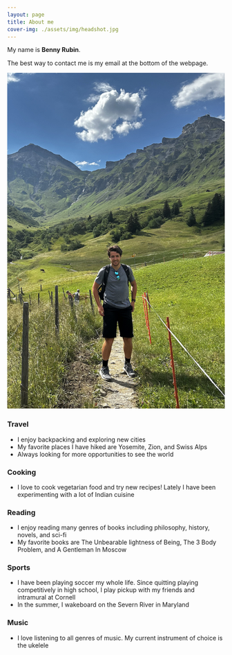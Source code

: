 ```yaml
---
layout: page
title: About me
cover-img: ./assets/img/headshot.jpg
---
```



My name is **Benny Rubin**. 

The best way to contact me is my email at the bottom of the webpage. 


![Benny!](./assets/img/headshot_copy.jpg)



### Travel
- I enjoy backpacking and exploring new cities
- My favorite places I have hiked are Yosemite, Zion, and Swiss Alps
- Always looking for more opportunities to see the world

### Cooking
- I love to cook vegetarian food and try new recipes! Lately I have been experimenting with a lot of Indian cuisine

### Reading
- I enjoy reading many genres of books including philosophy, history, novels, and sci-fi
- My favorite books are The Unbearable lightness of Being, The 3 Body Problem, and A Gentleman In Moscow

### Sports
- I have been playing soccer my whole life. Since quitting playing competitively in high school, I play pickup with my friends and intramural at Cornell 
- In the summer, I wakeboard on the Severn River in Maryland

### Music
- I love listening to all genres of music. My current instrument of choice is the ukelele 

